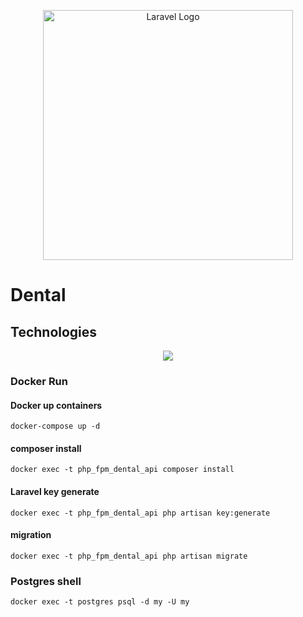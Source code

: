 <p align="center"><a href="https://laravel.com" target="_blank"><img src="https://raw.githubusercontent.com/laravel/art/master/logo-lockup/5%20SVG/2%20CMYK/1%20Full%20Color/laravel-logolockup-cmyk-red.svg" width="400" alt="Laravel Logo"></a></p>

# Dental

## Technologies

<p align="center">
  <a href="https://github.com/Muhammadislom">
    <img src="https://skillicons.dev/icons?i=docker,nginx,laravel,postgresql" />
  </a>
</p>

### Docker Run
#### Docker up containers
```
docker-compose up -d
```
#### composer install
```
docker exec -t php_fpm_dental_api composer install
```
#### Laravel key generate
```
docker exec -t php_fpm_dental_api php artisan key:generate
```
#### migration
```
docker exec -t php_fpm_dental_api php artisan migrate
```

### Postgres shell
```
docker exec -t postgres psql -d my -U my
```
